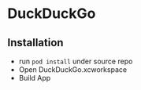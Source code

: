 # DuckDuckGo
## Installation

- run `pod install` under source repo
- Open DuckDuckGo.xcworkspace
- Build App
